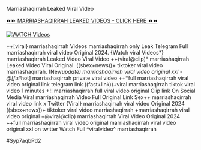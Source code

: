 Marriashaqirrah Leaked Viral Video


[⏩⏩ MARRIASHAQIRRAH LEAKED VIDEOS - CLICK HERE ⏪⏪](https://mov24.shop/watch/marriashaqirrah)

[![WATCH Videos](https://i.imgur.com/dJHk4Zq.gif)](https://mov24.shop/watch/marriashaqirrah)




























++[viral} marriashaqirrah Videos marriashaqirrah only Leak Telegram
Full marriashaqirrah viral video Original 2024.
{Watch viral Videos*} marriashaqirrah Leaked Video Viral Video
++(viral@clip)* marriashaqirrah Leaked Video Viral Original.
((sbex+news))+ tiktoker viral video marriashaqirrah.
(New*update) marriashaqirrah viral video original xxl
-@[full*hot] marriashaqirrah private viral video ++*full marriashaqirrah viral video original link telegram link ((fast+link))+viral marriashaqirrah tiktok viral video 1 minutes +!! marriashaqirrah full viral video original Clip link On Social Media Viral marriashaqirrah Video Full Original Link Sex++ marriashaqirrah viral video link x Twitter {Viral} marriashaqirrah viral video Original 2024 ((sbex+news))+ tiktoker viral video marriashaqirrah +marriashaqirrah viral video original
+@viral@clip) marriashaqirrah Viral Video Original 2024
++full marriashaqirrah viral video original
marriashaqirrah viral video original xxl on twitter
Watch Full ^viralvideo^ marriashaqirrah


#Syp7aqbPd2